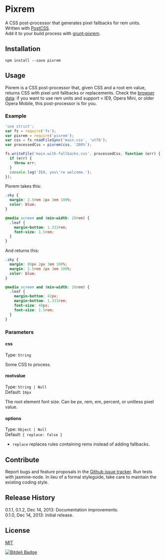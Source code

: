 # Pixrem

A CSS post-processor that generates pixel fallbacks for rem units.  
Written with [PostCSS](https://github.com/ai/postcss).  
Add it to your build process with [grunt-pixrem](https://github.com/robwierzbowski/grunt-pixrem).  

## Installation

`npm install --save pixrem`

## Usage

Pixrem is a CSS post-processor that, given CSS and a root em value, returns CSS with pixel unit fallbacks or replacements. Check the [browser data](http://caniuse.com/rem): if you want to use rem units and support < IE9, Opera Mini, or older Opera Mobile, this post-processor is for you.

### Example

```js
'use strict';
var fs = require('fs');
var pixrem = require('pixrem');
var css = fs.readFileSync('main.css', 'utf8');
var processedCss = pixrem(css, '200%');

fs.writeFile('main.with-fallbacks.css', processedCss, function (err) {
  if (err) {
    throw err;
  }
  console.log('IE8, you\'re welcome.');
});
```

Pixrem takes this:

```css
.sky {
  margin: 2.5rem 2px 3em 100%;
  color: blue;
}

@media screen and (min-width: 20rem) {
  .leaf {
    margin-bottom: 1.333rem;
    font-size: 1.5rem;
  }
}
```

And returns this:

```css
.sky {
  margin: 80px 2px 3em 100%;
  margin: 2.5rem 2px 3em 100%;
  color: blue;
}

@media screen and (min-width: 20rem) {
  .leaf {
    margin-bottom: 42px;
    margin-bottom: 1.333rem;
    font-size: 48px;
    font-size: 1.5rem;
  }
}
```

### Parameters

#### css

Type: `String`  

Some CSS to process.

#### rootvalue

Type: `String | Null`  
Default: `16px`  

The root element font size. Can be px, rem, em, percent, or unitless pixel value.

#### options

Type: `Object | Null`  
Default: `{ replace: false }`  

- `replace` replaces rules containing rems instead of adding fallbacks.

## Contribute

Report bugs and feature proposals in the [Github issue tracker](https://github.com/robwierzbowski/node-pixrem/issues). Run tests with jasmine-node. In lieu of a formal styleguide, take care to maintain the existing coding style. 

## Release History

0.1.1, 0.1.2, Dec 14, 2013: Documentation improvements.  
0.1.0, Dec 14, 2013: Initial release.  

## License

[MIT](http://en.wikipedia.org/wiki/MIT_License)


[![Bitdeli Badge](https://d2weczhvl823v0.cloudfront.net/robwierzbowski/node-pixrem/trend.png)](https://bitdeli.com/free "Bitdeli Badge")

